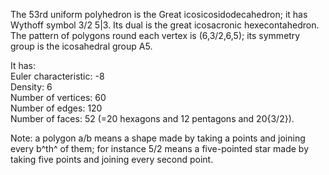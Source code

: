 The 53rd uniform polyhedron is the Great icosicosidodecahedron; it has
Wythoff symbol 3/2 5|3. Its dual is the great icosacronic
hexecontahedron. The pattern of polygons round each vertex is
(6,3/2,6,5); its symmetry group is the icosahedral group A5.

It has:\
 Euler characteristic: -8\
 Density: 6\
 Number of vertices: 60\
 Number of edges: 120\
 Number of faces: 52 (=20 hexagons and 12 pentagons and 20{3/2}).

Note: a polygon a/b means a shape made by taking a points and joining
every b^th^ of them; for instance 5/2 means a five-pointed star made by
taking five points and joining every second point.
